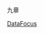 九章

[DataFocus](https://www.datafocus.ai/?from=ad_bing_aibi&msclkid=752b425695181ea5e29a2415932ee377)